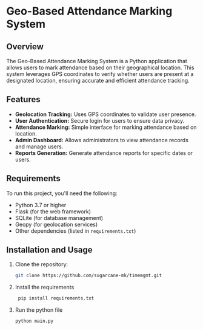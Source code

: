 # Geo-Based Attendance Marking System

## Overview

The Geo-Based Attendance Marking System is a Python application that allows users to mark attendance based on their geographical location. This system leverages GPS coordinates to verify whether users are present at a designated location, ensuring accurate and efficient attendance tracking.

## Features

- **Geolocation Tracking:** Uses GPS coordinates to validate user presence.
- **User Authentication:** Secure login for users to ensure data privacy.
- **Attendance Marking:** Simple interface for marking attendance based on location.
- **Admin Dashboard:** Allows administrators to view attendance records and manage users.
- **Reports Generation:** Generate attendance reports for specific dates or users.

## Requirements

To run this project, you'll need the following:

- Python 3.7 or higher
- Flask (for the web framework)
- SQLite (for database management)
- Geopy (for geolocation services)
- Other dependencies (listed in `requirements.txt`)

## Installation and Usage

1. Clone the repository:

   ```bash
   git clone https://github.com/sugarcane-mk/timemgmt.git
2. Install the requirements
   ```bash
    pip install requirements.txt
3. Run the python file
   ```bash
   python main.py
